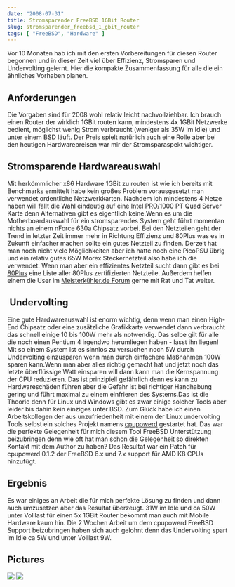 ```yaml
---
date: "2008-07-31"
title: Stromsparender FreeBSD 1GBit Router
slug: stromsparender_freebsd_1_gbit_router
tags: [ "FreeBSD", "Hardware" ]
---
```


Vor 10 Monaten hab ich mit den ersten Vorbereitungen für diesen Router begonnen und in dieser Zeit viel über Effizienz, Stromsparen und Undervolting gelernt. Hier die kompakte Zusammenfassung für alle die ein ähnliches Vorhaben planen.  

## Anforderungen

Die Vorgaben sind für 2008 wohl relativ leicht nachvollziehbar. Ich brauch einen Router der wirklich 1GBit routen kann, mindestens 4x 1GBit Netzwerke bedient, möglichst wenig Strom verbraucht (weniger als 35W im Idle) und unter einem BSD läuft. Der Preis spielt natürlich auch eine Rolle aber bei den heutigen Hardwarepreisen war mir der Stromsparaspekt wichtiger. 

## Stromsparende Hardwareauswahl

Mit herkömmlicher x86 Hardware 1GBit zu routen ist wie ich bereits mit Benchmarks ermittelt habe kein großes Problem vorausgesetzt man verwendet ordentliche Netzwerkkarten. Nachdem ich mindestens 4 Netze haben will fällt die Wahl eindeutig auf eine Intel PRO/1000 PT Quad Server Karte denn Alternativen gibt es eigentlich keine.Wenn es um die Motherboardauswahl für ein stromsparendes System geht führt momentan nichts an einem nForce 630a Chipsatz vorbei. Bei den Netzteilen geht der Trend in letzter Zeit immer mehr in Richtung Effizienz und 80Plus was es in Zukunft einfacher machen sollte ein gutes Netzteil zu finden. Derzeit hat man noch nicht viele Möglichkeiten aber ich hatte noch eine PicoPSU übrig und ein relativ gutes 65W Morex Steckernetzteil also habe ich die verwendet. Wenn man aber ein effizientes Netzteil sucht dann gibt es bei [80Plus](http://www.80plus.org/) eine Liste aller 80Plus zertifizierten Netzteile. Außerdem helfen einem die User im [Meisterkühler.de Forum](http://www.meisterkuehler.de/forum/) gerne mit Rat und Tat weiter. 

##  Undervolting

Eine gute Hardwareauswahl ist enorm wichtig, denn wenn man einen High-End Chipsatz oder eine zusätzliche Grafikkarte verwendet dann verbraucht das schnell einige 10 bis 100W mehr als notwendig. Das selbe gilt für alle die noch einen Pentium 4 irgendwo herumliegen haben - lasst ihn liegen! Mit so einem System ist es sinnlos zu versuchen noch 5W durch Undervolting einzusparen wenn man durch einfachere Maßnahmen 100W sparen kann.Wenn man aber alles richtig gemacht hat und jetzt noch das letzte überflüssige Watt einsparen will dann kann man die Kernspannung der CPU reduzieren. Das ist prinzipiell gefährlich denn es kann zu Hardwareschäden führen aber die Gefahr ist bei richtiger Handhabung gering und führt maximal zu einem einfrieren des Systems.Das ist die Theorie denn für Linux und Windows gibt es zwar einige solcher Tools aber leider bis dahin kein einziges unter BSD. Zum Glück habe ich einen Arbeitskollegen der aus unzufriedenheit mit einem der Linux undervolting Tools selbst ein solches Projekt namens [cpupowerd](http://cpupowerd.sourceforge.net/) gestartet hat. Das war die perfekte Gelegenheit für mich diesem Tool FreeBSD Unterstützung beizubringen denn wie oft hat man schon die Gelegenheit so direkten Kontakt mit dem Author zu haben? Das Resultat war ein Patch für cpupowerd 0.1.2 der FreeBSD 6.x und 7.x support für AMD K8 CPUs hinzufügt.

## Ergebnis

Es war einiges an Arbeit die für mich perfekte Lösung zu finden und dann auch umzusetzen aber das Resultat überzeugt. 31W im Idle und ca 50W unter Volllast für einen 5x 1GBit Router bekommt man auch mit Mobile Hardware kaum hin. Die 2 Wochen Arbeit um dem cpupowerd FreeBSD Support beizubringen haben sich auch gelohnt denn das Undervolting spart im Idle ca 5W und unter Volllast 9W.  

## Pictures

![](/images/2008/r3.jpg) ![](/images/2008/r3_inside.jpg)
